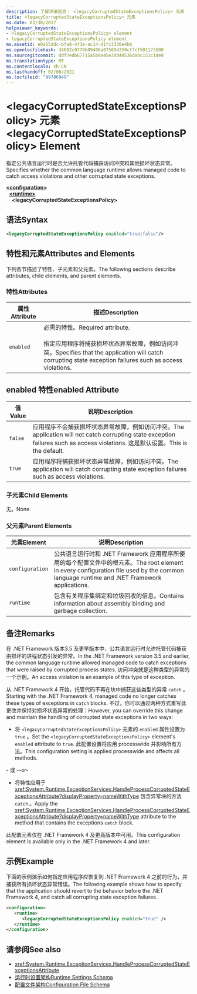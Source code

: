 ```yaml
---
description: 了解详细信息： <legacyCorruptedStateExceptionsPolicy> 元素
title: <legacyCorruptedStateExceptionsPolicy> 元素
ms.date: 03/30/2017
helpviewer_keywords:
- <legacyCorruptedStateExceptionsPolicy> element
- legacyCorruptedStateExceptionsPolicy element
ms.assetid: e0a55ddc-bfa8-4f3e-ac14-d1fc3330e4bb
ms.openlocfilehash: 34082c0779b09400a875894359cf7cf501173508
ms.sourcegitcommit: ddf7edb67715a5b9a45e3dd44536dabc153c1de0
ms.translationtype: MT
ms.contentlocale: zh-CN
ms.lasthandoff: 02/06/2021
ms.locfileid: "99786949"
---
```

# <a name="legacycorruptedstateexceptionspolicy-element"></a><span data-ttu-id="a4833-103">\<legacyCorruptedStateExceptionsPolicy> 元素</span><span class="sxs-lookup"><span data-stu-id="a4833-103">\<legacyCorruptedStateExceptionsPolicy> Element</span></span>

<span data-ttu-id="a4833-104">指定公共语言运行时是否允许托管代码捕获访问冲突和其他损坏状态异常。</span><span class="sxs-lookup"><span data-stu-id="a4833-104">Specifies whether the common language runtime allows managed code to catch access violations and other corrupted state exceptions.</span></span>  
  
[**\<configuration>**](../configuration-element.md)\
&nbsp;&nbsp;[**\<runtime>**](runtime-element.md)\
&nbsp;&nbsp;&nbsp;&nbsp;**\<legacyCorruptedStateExceptionsPolicy>**  
  
## <a name="syntax"></a><span data-ttu-id="a4833-105">语法</span><span class="sxs-lookup"><span data-stu-id="a4833-105">Syntax</span></span>  
  
```xml  
<legacyCorruptedStateExceptionsPolicy enabled="true|false"/>  
```  
  
## <a name="attributes-and-elements"></a><span data-ttu-id="a4833-106">特性和元素</span><span class="sxs-lookup"><span data-stu-id="a4833-106">Attributes and Elements</span></span>  

 <span data-ttu-id="a4833-107">下列各节描述了特性、子元素和父元素。</span><span class="sxs-lookup"><span data-stu-id="a4833-107">The following sections describe attributes, child elements, and parent elements.</span></span>  
  
### <a name="attributes"></a><span data-ttu-id="a4833-108">特性</span><span class="sxs-lookup"><span data-stu-id="a4833-108">Attributes</span></span>  
  
|<span data-ttu-id="a4833-109">属性</span><span class="sxs-lookup"><span data-stu-id="a4833-109">Attribute</span></span>|<span data-ttu-id="a4833-110">描述</span><span class="sxs-lookup"><span data-stu-id="a4833-110">Description</span></span>|  
|---------------|-----------------|  
|`enabled`|<span data-ttu-id="a4833-111">必需的特性。</span><span class="sxs-lookup"><span data-stu-id="a4833-111">Required attribute.</span></span><br /><br /> <span data-ttu-id="a4833-112">指定应用程序将捕获损坏状态异常故障，例如访问冲突。</span><span class="sxs-lookup"><span data-stu-id="a4833-112">Specifies that the application will catch corrupting state exception failures such as access violations.</span></span>|  
  
## <a name="enabled-attribute"></a><span data-ttu-id="a4833-113">enabled 特性</span><span class="sxs-lookup"><span data-stu-id="a4833-113">enabled Attribute</span></span>  
  
|<span data-ttu-id="a4833-114">值</span><span class="sxs-lookup"><span data-stu-id="a4833-114">Value</span></span>|<span data-ttu-id="a4833-115">说明</span><span class="sxs-lookup"><span data-stu-id="a4833-115">Description</span></span>|  
|-----------|-----------------|  
|`false`|<span data-ttu-id="a4833-116">应用程序不会捕获损坏状态异常故障，例如访问冲突。</span><span class="sxs-lookup"><span data-stu-id="a4833-116">The application will not catch corrupting state exception failures such as access violations.</span></span> <span data-ttu-id="a4833-117">这是默认设置。</span><span class="sxs-lookup"><span data-stu-id="a4833-117">This is the default.</span></span>|  
|`true`|<span data-ttu-id="a4833-118">应用程序将捕获损坏状态异常故障，例如访问冲突。</span><span class="sxs-lookup"><span data-stu-id="a4833-118">The application will catch corrupting state exception failures such as access violations.</span></span>|  
  
### <a name="child-elements"></a><span data-ttu-id="a4833-119">子元素</span><span class="sxs-lookup"><span data-stu-id="a4833-119">Child Elements</span></span>  

 <span data-ttu-id="a4833-120">无。</span><span class="sxs-lookup"><span data-stu-id="a4833-120">None.</span></span>  
  
### <a name="parent-elements"></a><span data-ttu-id="a4833-121">父元素</span><span class="sxs-lookup"><span data-stu-id="a4833-121">Parent Elements</span></span>  
  
|<span data-ttu-id="a4833-122">元素</span><span class="sxs-lookup"><span data-stu-id="a4833-122">Element</span></span>|<span data-ttu-id="a4833-123">说明</span><span class="sxs-lookup"><span data-stu-id="a4833-123">Description</span></span>|  
|-------------|-----------------|  
|`configuration`|<span data-ttu-id="a4833-124">公共语言运行时和 .NET Framework 应用程序所使用的每个配置文件中的根元素。</span><span class="sxs-lookup"><span data-stu-id="a4833-124">The root element in every configuration file used by the common language runtime and .NET Framework applications.</span></span>|  
|`runtime`|<span data-ttu-id="a4833-125">包含有关程序集绑定和垃圾回收的信息。</span><span class="sxs-lookup"><span data-stu-id="a4833-125">Contains information about assembly binding and garbage collection.</span></span>|  
  
## <a name="remarks"></a><span data-ttu-id="a4833-126">备注</span><span class="sxs-lookup"><span data-stu-id="a4833-126">Remarks</span></span>  

 <span data-ttu-id="a4833-127">在 .NET Framework 版本3.5 及更早版本中，公共语言运行时允许托管代码捕获由损坏的进程状态引发的异常。</span><span class="sxs-lookup"><span data-stu-id="a4833-127">In the .NET Framework version 3.5 and earlier, the common language runtime allowed managed code to catch exceptions that were raised by corrupted process states.</span></span> <span data-ttu-id="a4833-128">访问冲突就是这种类型的异常的一个示例。</span><span class="sxs-lookup"><span data-stu-id="a4833-128">An access violation is an example of this type of exception.</span></span>  
  
 <span data-ttu-id="a4833-129">从 .NET Framework 4 开始，托管代码不再在块中捕获这些类型的异常 `catch` 。</span><span class="sxs-lookup"><span data-stu-id="a4833-129">Starting with the .NET Framework 4, managed code no longer catches these types of exceptions in `catch` blocks.</span></span> <span data-ttu-id="a4833-130">不过，你可以通过两种方式重写此更改并保持对损坏状态异常的处理：</span><span class="sxs-lookup"><span data-stu-id="a4833-130">However, you can override this change and maintain the handling of corrupted state exceptions in two ways:</span></span>  
  
- <span data-ttu-id="a4833-131">将 `<legacyCorruptedStateExceptionsPolicy>` 元素的 `enabled` 属性设置为 `true` 。</span><span class="sxs-lookup"><span data-stu-id="a4833-131">Set the `<legacyCorruptedStateExceptionsPolicy>` element's `enabled` attribute to `true`.</span></span> <span data-ttu-id="a4833-132">此配置设置将应用 processwide 并影响所有方法。</span><span class="sxs-lookup"><span data-stu-id="a4833-132">This configuration setting is applied processwide and affects all methods.</span></span>  
  
 <span data-ttu-id="a4833-133">\- 或 -</span><span class="sxs-lookup"><span data-stu-id="a4833-133">-or-</span></span>  
  
- <span data-ttu-id="a4833-134">将特性应用于 <xref:System.Runtime.ExceptionServices.HandleProcessCorruptedStateExceptionsAttribute?displayProperty=nameWithType> 包含异常块的方法 `catch` 。</span><span class="sxs-lookup"><span data-stu-id="a4833-134">Apply the <xref:System.Runtime.ExceptionServices.HandleProcessCorruptedStateExceptionsAttribute?displayProperty=nameWithType> attribute to the method that contains the exceptions `catch` block.</span></span>  
  
 <span data-ttu-id="a4833-135">此配置元素仅在 .NET Framework 4 及更高版本中可用。</span><span class="sxs-lookup"><span data-stu-id="a4833-135">This configuration element is available only in the .NET Framework 4 and later.</span></span>  
  
## <a name="example"></a><span data-ttu-id="a4833-136">示例</span><span class="sxs-lookup"><span data-stu-id="a4833-136">Example</span></span>  

 <span data-ttu-id="a4833-137">下面的示例演示如何指定应用程序应恢复到 .NET Framework 4 之前的行为，并捕获所有损坏状态异常错误。</span><span class="sxs-lookup"><span data-stu-id="a4833-137">The following example shows how to specify that the application should revert to the behavior before the .NET Framework 4, and catch all corrupting state exception failures.</span></span>  
  
```xml  
<configuration>  
   <runtime>  
      <legacyCorruptedStateExceptionsPolicy enabled="true" />  
   </runtime>  
</configuration>  
```  
  
## <a name="see-also"></a><span data-ttu-id="a4833-138">请参阅</span><span class="sxs-lookup"><span data-stu-id="a4833-138">See also</span></span>

- <xref:System.Runtime.ExceptionServices.HandleProcessCorruptedStateExceptionsAttribute>
- [<span data-ttu-id="a4833-139">运行时设置架构</span><span class="sxs-lookup"><span data-stu-id="a4833-139">Runtime Settings Schema</span></span>](index.md)
- [<span data-ttu-id="a4833-140">配置文件架构</span><span class="sxs-lookup"><span data-stu-id="a4833-140">Configuration File Schema</span></span>](../index.md)
